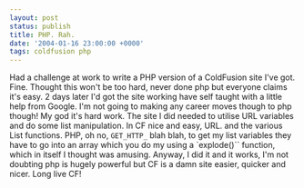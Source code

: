 ```yaml
---
layout: post
status: publish
title: PHP. Rah.
date: '2004-01-16 23:00:00 +0000'
tags: coldfusion php
---
```

Had a challenge at work to write a PHP version of a ColdFusion site I've got. Fine. Thought this won't be too hard, never done php but everyone claims it's easy. 2 days later I'd got the site working have self taught with a little help from Google. I'm not going to making any career moves though to php though! My god it's hard work. The site I did needed to utilise URL variables and do some list manipulation. In CF nice and easy, URL. and the various List functions. PHP, oh no, `GET_HTTP_` blah blah, to get my list variables they have to go into an array which you do my using a `explode()`` function, which in itself I thought was amusing. Anyway, I did it and it works, I'm not doubting php is hugely powerful but CF is a damn site easier, quicker and nicer. Long live CF!
